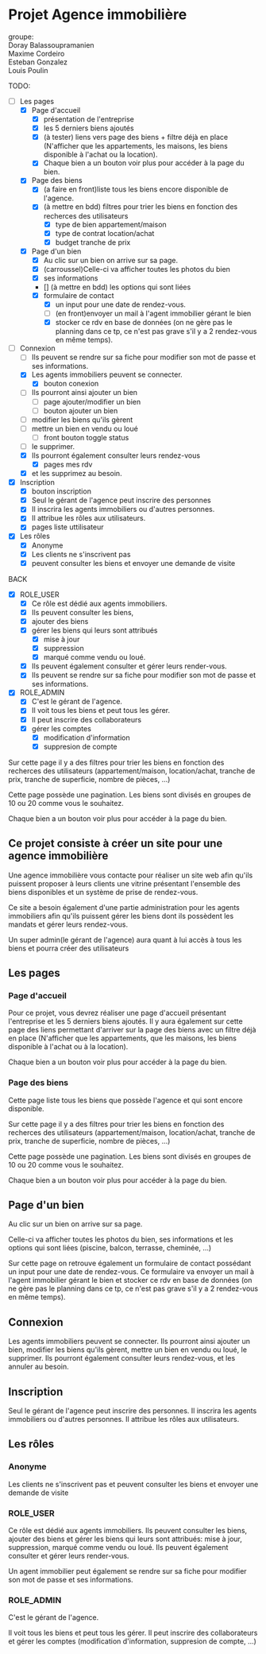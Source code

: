 # Projet Agence immobilière

groupe:  
Doray Balassoupramanien  
Maxime Cordeiro  
Esteban Gonzalez  
Louis Poulin

TODO:

- [ ] Les pages
  - [x] Page d'accueil
    - [x] présentation de l'entreprise
    - [x] les 5 derniers biens ajoutés
    - [x] (à tester) liens vers page des biens + filtre déjà en place (N'afficher que les appartements, les maisons, les biens disponible à l'achat ou la location).
    - [x] Chaque bien a un bouton voir plus pour accéder à la page du bien.
  - [x] Page des biens
    - [x] (a faire en front)liste tous les biens encore disponible de l'agence.
    - [x] (à mettre en bdd) filtres pour trier les biens en fonction des recherces des utilisateurs
      - [x] type de bien appartement/maison
      - [x] type de contrat location/achat
      - [x] budget tranche de prix
  - [x] Page d'un bien
    - [x] Au clic sur un bien on arrive sur sa page.
    - [x] (carroussel)Celle-ci va afficher toutes les photos du bien
    - [x] ses informations
    - [] (à mettre en bdd) les options qui sont liées
    - [x] formulaire de contact
      - [x] un input pour une date de rendez-vous.
      - [ ] (en front)envoyer un mail à l'agent immobilier gérant le bien
      - [X] stocker ce rdv en base de données (on ne gère pas le planning dans ce tp, ce n'est pas grave s'il y a 2 rendez-vous en même temps).
- [ ] Connexion
  - [ ] Ils peuvent se rendre sur sa fiche pour modifier son mot de passe et ses informations.
  - [x] Les agents immobiliers peuvent se connecter.
    - [x] bouton conexion
  - [ ] Ils pourront ainsi ajouter un bien
    - [ ] page ajouter/modifier un bien
    - [ ] bouton ajouter un bien
  - [ ] modifier les biens qu'ils gèrent
  - [ ] mettre un bien en vendu ou loué
    - [ ] front bouton toggle status
  - [ ] le supprimer.
  - [x] Ils pourront également consulter leurs rendez-vous
    - [x] pages mes rdv
  - [X] et les supprimez au besoin.
- [X] Inscription
  - [x] bouton inscription
  - [x] Seul le gérant de l'agence peut inscrire des personnes
  - [x] Il inscrira les agents immobiliers ou d'autres personnes.
  - [X] Il attribue les rôles aux utilisateurs.
  - [X] pages liste uttilisateur
- [x] Les rôles
  - [x] Anonyme
  - [x] Les clients ne s'inscrivent pas
  - [x] peuvent consulter les biens et envoyer une demande de visite

BACK

- [X] ROLE_USER
  - [x] Ce rôle est dédié aux agents immobiliers.
  - [x] Ils peuvent consulter les biens,
  - [x] ajouter des biens
  - [x] gérer les biens qui leurs sont attribués
    - [x] mise à jour
    - [x] suppression
    - [x] marqué comme vendu ou loué.
  - [x] Ils peuvent également consulter et gérer leurs render-vous.
  - [X] Ils peuvent se rendre sur sa fiche pour modifier son mot de passe et ses informations.
- [X] ROLE_ADMIN
  - [x] C'est le gérant de l'agence.
  - [x] Il voit tous les biens et peut tous les gérer.
  - [x] Il peut inscrire des collaborateurs
  - [x] gérer les comptes
    - [x] modification d'information
    - [x] suppresion de compte

Sur cette page il y a des filtres pour trier les biens en fonction des recherces des utilisateurs (appartement/maison, location/achat, tranche de prix, tranche de superficie, nombre de pièces, ...)

Cette page possède une pagination. Les biens sont divisés en groupes de 10 ou 20 comme vous le souhaitez.

Chaque bien a un bouton voir plus pour accéder à la page du bien.

## Ce projet consiste à créer un site pour une agence immobilière

Une agence immobilière vous contacte pour réaliser un site web afin qu'ils puissent proposer à leurs clients une vitrine présentant l'ensemble des biens disponibles et un système de prise de rendez-vous.

Ce site a besoin également d'une partie administration pour les agents immobiliers afin qu'ils puissent gérer les biens dont ils possèdent les mandats et gérer leurs rendez-vous.

Un super admin(le gérant de l'agence) aura quant à lui accès à tous les biens et pourra créer des utilisateurs

## Les pages

### Page d'accueil

Pour ce projet, vous devrez réaliser une page d'accueil présentant l'entreprise et les 5 derniers biens ajoutés. Il y aura également sur cette page des liens permettant d'arriver sur la page des biens avec un filtre déjà en place (N'afficher que les appartements, que les maisons, les biens disponible à l'achat ou à la location).

Chaque bien a un bouton voir plus pour accéder à la page du bien.

### Page des biens

Cette page liste tous les biens que possède l'agence et qui sont encore disponible.

Sur cette page il y a des filtres pour trier les biens en fonction des recherces des utilisateurs (appartement/maison, location/achat, tranche de prix, tranche de superficie, nombre de pièces, ...)

Cette page possède une pagination. Les biens sont divisés en groupes de 10 ou 20 comme vous le souhaitez.

Chaque bien a un bouton voir plus pour accéder à la page du bien.

## Page d'un bien

Au clic sur un bien on arrive sur sa page.

Celle-ci va afficher toutes les photos du bien, ses informations et les options qui sont liées (piscine, balcon, terrasse, cheminée, ...)

Sur cette page on retrouve également un formulaire de contact possédant un input pour une date de rendez-vous. Ce formulaire va envoyer un mail à l'agent immobilier gérant le bien et stocker ce rdv en base de données (on ne gère pas le planning dans ce tp, ce n'est pas grave s'il y a 2 rendez-vous en même temps).

## Connexion

Les agents immobiliers peuvent se connecter. Ils pourront ainsi ajouter un bien, modifier les biens qu'ils gèrent, mettre un bien en vendu ou loué, le supprimer.
Ils pourront également consulter leurs rendez-vous, et les annuler au besoin.

## Inscription

Seul le gérant de l'agence peut inscrire des personnes. Il inscrira les agents immobiliers ou d'autres personnes. Il attribue les rôles aux utilisateurs.

## Les rôles

### Anonyme

Les clients ne s'inscrivent pas et peuvent consulter les biens et envoyer une demande de visite

### ROLE_USER

Ce rôle est dédié aux agents immobiliers. Ils peuvent consulter les biens, ajouter des biens et gérer les biens qui leurs sont attribués: mise à jour, suppression, marqué comme vendu ou loué.
Ils peuvent également consulter et gérer leurs render-vous.

Un agent immobilier peut également se rendre sur sa fiche pour modifier son mot de passe et ses informations.

### ROLE_ADMIN

C'est le gérant de l'agence.

Il voit tous les biens et peut tous les gérer.
Il peut inscrire des collaborateurs et gérer les comptes (modification d'information, suppresion de compte, ...)
